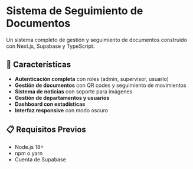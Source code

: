 # Sistema de Seguimiento de Documentos

Un sistema completo de gestión y seguimiento de documentos construido con Next.js, Supabase y TypeScript.

## 🚀 Características

- **Autenticación completa** con roles (admin, supervisor, usuario)
- **Gestión de documentos** con QR codes y seguimiento de movimientos
- **Sistema de noticias** con soporte para imágenes
- **Gestión de departamentos y usuarios**
- **Dashboard con estadísticas**
- **Interfaz responsive** con modo oscuro

## 📋 Requisitos Previos

- Node.js 18+ 
- npm o yarn
- Cuenta de Supabase
